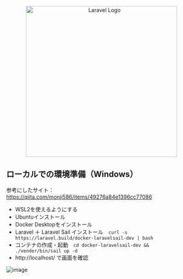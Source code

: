 <p align="center"><a href="https://laravel.com" target="_blank"><img src="https://raw.githubusercontent.com/laravel/art/master/logo-lockup/5%20SVG/2%20CMYK/1%20Full%20Color/laravel-logolockup-cmyk-red.svg" width="400" alt="Laravel Logo"></a></p>



## ローカルでの環境準備（Windows）
参考にしたサイト：https://qiita.com/monji586/items/49276a84e1396cc77086

- WSL2を使えるようにする
- Ubuntuインストール
- Docker Desktopをインストール
- Laravel ＋ Laravel Sail インストール　``` curl -s https://laravel.build/docker-laravelsail-dev | bash  ```
- コンテナの作成・起動　``` cd docker-laravelsail-dev && ./vendor/bin/sail up -d ```
- http://localhost/ で画面を確認

![image](https://github.com/hiroshi-tanimoto/LaravelSail/assets/50011696/cacd6e51-5086-4f22-a7a5-543727feb586)
